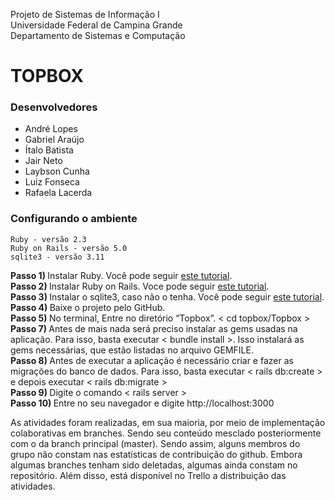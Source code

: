 Projeto de Sistemas de Informação I <br/>
Universidade Federal de Campina Grande <br/>
Departamento de Sistemas e Computação <br/>

<h1> TOPBOX </h1>

<h3> Desenvolvedores </h3>
<ul>
  <li>André Lopes</li>
  <li>Gabriel Araújo</li>
  <li>Ítalo Batista</li>
  <li>Jair Neto</li>
  <li>Laybson Cunha</li>
  <li>Luiz Fonseca</li>
  <li>Rafaela Lacerda</li>
</ul>

<h3> Configurando o ambiente </h3>
	
	Ruby - versão 2.3
	Ruby on Rails - versão 5.0
	sqlite3 - versão 3.11

<b> Passo 1) </b> Instalar Ruby. Você pode seguir <a href="https://www.ruby-lang.org/pt/documentation/installation/">este tutorial</a>. <br/>
<b> Passo 2) </b> Instalar Ruby on Rails. Voce pode seguir <a href="http://installrails.com/">este tutorial</a>. <br/>
<b> Passo 3) </b> Instalar o sqlite3, caso não o tenha. Você pode seguir <a href="http://www.tutorialspoint.com/sqlite/sqlite_installation.htm">este tutorial</a>. <br/>
<b> Passo 4) </b> Baixe o projeto pelo GitHub. <br/>
<b> Passo 5) </b> No terminal, Entre no diretório “Topbox”.  < cd topbox/Topbox > <br/>
<b> Passo 7) </b> Antes de mais nada será preciso instalar as gems usadas na aplicação. Para isso, basta executar < bundle install >. Isso instalará as gems necessárias, que estão listadas no arquivo GEMFILE. </br>
<b> Passo 8) </b> Antes de executar a aplicação é necessário criar e fazer as migrações do banco de dados. Para isso, basta executar < rails db:create > e depois executar < rails db:migrate > </br>
<b> Passo 9) </b> Digite o comando < rails server > <br/>
<b> Passo 10) </b> Entre no seu navegador e digite http://localhost:3000 <br/>

<p> As atividades foram realizadas, em sua maioria, por meio de implementação colaborativas em branches. Sendo seu conteúdo mesclado posteriormente com o da branch principal (master). Sendo assim, alguns membros do grupo não constam nas estatísticas de contribuição do github. Embora algumas branches tenham sido deletadas, algumas ainda constam no repositório. Além disso, está disponível no Trello a distribuição das atividades. </p>

